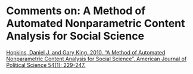 # Comments on: A Method of Automated Nonparametric Content Analysis for Social Science
[Hopkins, Daniel J. and Gary King. 2010. “A Method of Automated Nonparametric Content Analysis for Social Science”. American Journal of Political Science 54(1): 229-247.](('http://gking.harvard.edu/gking/files/words.pdf',))